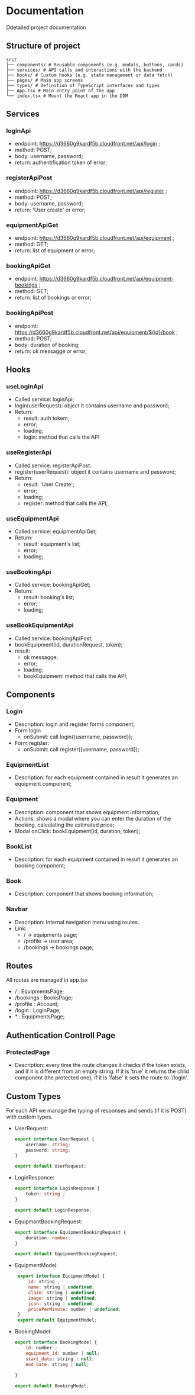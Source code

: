 # Documentation
Ddetailed project documentation

## Structure of project
  ```
  src/
  ├── components/ # Reusable components (e.g. modals, buttons, cards)
  ├── services/ # API calls and interactions with the backend
  ├── hooks/ # Custom hooks (e.g. state management or data fetch)
  ├── pages/ # Main app screens
  ├── types/ # Definition of TypeScript interfaces and types
  ├── App.tsx # Main entry point of the app
  └── index.tsx # Mount the React app in the DOM
  ```

## Services

### loginApi
- endpoint: https://d3660g9kardf5b.cloudfront.net/api/login ;
- method: POST;
- body: username, password;
- return: authentification token of error;

### registerApiPost
- endpoint: https://d3660g9kardf5b.cloudfront.net/api/register ;
- method: POST;
- body: username, password;
- return: 'User create' or error;

### equipmentApiGet
- endpoint: https://d3660g9kardf5b.cloudfront.net/api/equipment ;
- method: GET;
- return: list of equipment or error;

### bookingApiGet
- endpoint: https://d3660g9kardf5b.cloudfront.net/api/equipment-bookings ;
- method: GET;
- return: list of bookings or error;

### bookingApiPost 
- endpoint: https://d3660g9kardf5b.cloudfront.net/api/equipment/${id}/book ;
- method: POST;
- body: duration of booking;
- return: ok messagge or error;

## Hooks

### useLoginApi
- Called service: loginApi;
- login(userRequest): object it contains username and password; 
- Return: 
    - result: auth tokem;
    - error;
    - loading;
    - login: method that calls the API

### useRegisterApi
- Called service: registerApiPost:
- register(userRequest): object it contains username and password;
- Return: 
    - result: 'User Create';
    - error;
    - loading;
    - register: method that calls the API;

### useEquipmentApi
- Called service: equipmentApiGet;
- Return: 
    - result: equipment's list;
    - error;
    - loading;

### useBookingApi
- Called service: bookingApiGet;
- Return: 
    - result: booking's list;
    - error;
    - loading;

### useBookEquipmentApi
- Called service: bookingApiPost;
- bookEquipment(id, durationRequest, token);
- result: 
    - ok messagge;
    - error;
    - loading;
    - bookEquipment: method that calls the API;

## Components

### Login
- Description: login and register forms component;
- Form login 
    - onSubmit: call login({username, password});
- Form register: 
    - onSubmit: call register({username, password});

### EquipmentList
- Description: for each equipment contained in result it generates an equipment component;

### Equipment
- Description: component that shows equipment information;
- Actions: shows a modal where you can enter the duration of the booking, calculating the estimated price;
- Modal onClick: bookEquipment(id, duration, token); 

### BookList
- Description: for each equipment contained in result it generates an booking component;

### Book 
- Description: component that shows booking information;

### Navbar
- Description: Internal navigation menu using routes.
- Link: 
    - / -> equipments page;
    - /profile -> user area;
    - /bookings -> bookings page;

## Routes
All routes are managed in app.tsx
- / : EquipmentsPage;
- /bookings : BooksPage;
- /profile : Account;
- /login : LoginPage; 
- \*  : EquipmentsPage;

## Authentication Controll Page
### ProtectedPage
- Description: every time the route changes it checks if the token exists, and if it is different from an empty string. If it is 'true' it returns the child component (the protected one), if it is 'false' it sets the route to '/login'.

## Custom Types

For each API we manage the typing of responses and sends (if it is POST) with custom types.
- UserRequest: 
    ```ts
    export interface UserRequest {
        username: string;
        password: string;
    }

    export default UserRequest;
    ```
- LoginResponce: 

    ```ts
    export interface LoginResponse {
        token: string ;
    }

    export default LoginResponse;   
    ```
- EquipmantBookingRequest: 

    ```ts
    export interface EquipmentBookingRequest {
	    duration: number;
    }

    export default EquipmentBookingRequest;        
    ```
 
- EquipmentModel:
   ```js
    export interface EquipmentModel {
        id: string ;
        name: string | undefined;
        claim: string | undefined;
        image: string | undefined;
        icon: string | undefined;
        pricePerMinute: number | undefined;
    }
    export default EquipmentModel;
   ```
- BookingModel: 
    ```js
    export interface BookingModel {
        id: number ;
        equipment_id: number | null;
        start_date: string | null;
        end_date: string | null;
        
    }

    export default BookingModel;
    ```